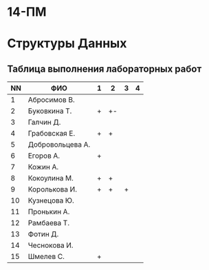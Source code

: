 # 14-ПМ
# Структуры Данных
## Таблица выполнения лабораторных работ

| NN  | ФИО              | 1   | 2   | 3   | 4   |
| --- | ---------------- | --- | --- | --- | --- |
| 1   | Абросимов В.     |     |     |     |     |
| 2   | Буковкина Т.     | +   | +-  |     |     |
| 3   | Галчин Д.        |     |     |     |     |
| 4   | Грабовская Е.    | +   | +   |     |     |
| 5   | Добровольцева А. |     |     |     |     |
| 6   | Егоров А.        | +   |     |     |     |
| 7   | Кожин А.         |     |     |     |     |
| 8   | Кокоулина М.     | +   | +   |     |     |
| 9   | Королькова И.    | +   | +   | +   |     |
| 10  | Кузнецова Ю.     |     |     |     |     |
| 11  | Пронькин А.      |     |     |     |     |
| 12  | Рамбаева Т.      |     |     |     |     |
| 13  | Фотин Д.         |     |     |     |     |
| 14  | Чеснокова И.     |     |     |     |     |
| 15  | Шмелев С.        | +   |     |     |     |
